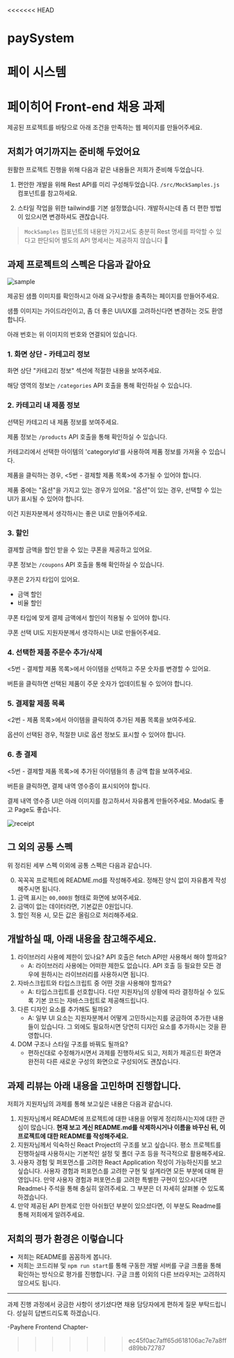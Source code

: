 <<<<<<< HEAD
# paySystem
페이 시스템 
=======
# 페이히어 Front-end 채용 과제

제공된 프로젝트를 바탕으로 아래 조건을 만족하는 웹 페이지를 만들어주세요.

## 저희가 여기까지는 준비해 두었어요

원활한 프로젝트 진행을 위해 다음과 같은 내용들은 저희가 준비해 두었습니다.

1. 편안한 개발을 위해 Rest API를 미리 구성해두었습니다. `/src/MockSamples.js` 컴포넌트를 참고하세요.

2. 스타일 작업을 위한 tailwind를 기본 설정했습니다. 개발하시는데 좀 더 편한 방법이 있으시면 변경하셔도 괜찮습니다.

> `MockSamples` 컴포넌트의 내용만 가지고서도 충분히 Rest 명세를 파악할 수 있다고 판단되어 별도의 API 명세서는 제공하지 않습니다 🙏

## 과제 프로젝트의 스펙은 다음과 같아요

![sample](./doc/sample.png)

제공된 샘플 이미지를 확인하시고 아래 요구사항을 충족하는 페이지를 만들어주세요.

샘플 이미지는 가이드라인이고, 좀 더 좋은 UI/UX를 고려하신다면 변경하는 것도 환영합니다.

아래 번호는 위 이미지의 번호와 연결되어 있습니다.

### 1. 화면 상단 - 카테고리 정보

화면 상단 "카테고리 정보" 섹션에 적절한 내용을 보여주세요.

해당 영역의 정보는 `/categories` API 호출을 통해 확인하실 수 있습니다.

### 2. 카테고리 내 제품 정보

선택된 카테고리 내 제품 정보를 보여주세요.

제품 정보는 `/products` API 호출을 통해 확인하실 수 있습니다.

카테고리에서 선택한 아이템의 'categoryId'를 사용하여 제품 정보를 가져올 수 있습니다.

제품을 클릭하는 경우, <5번 - 결제할 제품 목록>에 추가될 수 있어야 합니다.

제품 중에는 "옵션"을 가지고 있는 경우가 있어요. "옵션"이 있는 경우, 선택할 수 있는 UI가 표시될 수 있어야 합니다.

이건 지원자분께서 생각하시는 좋은 UI로 만들어주세요.

### 3. 할인

결제할 금액을 할인 받을 수 있는 쿠폰을 제공하고 있어요.

쿠폰 정보는 `/coupons` API 호출을 통해 확인하실 수 있습니다.

쿠폰은 2가지 타입이 있어요.

- 금액 할인
- 비율 할인

쿠폰 타입에 맞게 결제 금액에서 할인이 적용될 수 있어야 합니다.

쿠폰 선택 UI도 지원자분께서 생각하시는 UI로 만들어주세요.

### 4. 선택한 제품 주문수 추가/삭제

<5번 - 결제할 제품 목록>에서 아이템을 선택하고 주문 숫자를 변경할 수 있어요.

버튼을 클릭하면 선택된 제품이 주문 숫자가 업데이트될 수 있어야 합니다.

### 5. 결제할 제품 목록

<2번 - 제품 목록>에서 아이템을 클릭하여 추가된 제품 목록을 보여주세요.

옵션이 선택된 경우, 적절한 UI로 옵션 정보도 표시할 수 있어야 합니다.

### 6. 총 결제

<5번 - 결제할 제품 목록>에 추가된 아이템들의 총 금액 합을 보여주세요.

버튼을 클릭하면, 결제 내역 영수증이 표시되어야 합니다.

결제 내역 영수증 UI은 아래 이미지를 참고하셔서 자유롭게 만들어주세요. Modal도 좋고 Page도 좋습니다.

![receipt](./doc/receipt.png)

## 그 외의 공통 스펙

위 정리된 세부 스펙 이외에 공통 스펙은 다음과 같습니다.

0. 꼭꼭꼭 프로젝트에 README.md를 작성해주세요. 정해진 양식 없이 자유롭게 작성해주시면 됩니다.
1. 금액 표시는 `00,000원` 형태로 화면에 보여주세요.
2. 금액이 없는 데이터라면, 기본값은 0원입니다.
3. 할인 적용 시, 모든 값은 올림으로 처리해주세요.

## 개발하실 때, 아래 내용을 참고해주세요.

1. 라이브러리 사용에 제한이 있나요? API 호출은 fetch API만 사용해서 해야 할까요?
   - A: 라이브러리 사용에는 어떠한 제한도 없습니다. API 호출 등 필요한 모든 경우에 원하시는 라이브러리를 사용하시면 됩니다.
2. 자바스크립트와 타입스크립트 중 어떤 것을 사용해야 할까요?
   - A: 타입스크립트를 선호합니다. 다만 지원자님의 상황에 따라 결정하실 수 있도록 기본 코드는 자바스크립트로 제공해드립니다.
3. 다른 디자인 요소를 추가해도 될까요?
   - A: 일부 UI 요소는 지원자분께서 어떻게 고민하시는지를 궁금하여 추가한 내용들이 있습니다. 그 외에도 필요하시면 당연히 디자인 요소를 추가하시는 것을 환영합니다.
4. DOM 구조나 스타일 구조를 바꿔도 될까요?
   - 편하신대로 수정해가시면서 과제를 진행하셔도 되고, 저희가 제공드린 화면과 완전히 다른 새로운 구성의 화면으로 구성되어도 괜찮습니다.

## 과제 리뷰는 아래 내용을 고민하며 진행합니다.

저희가 지원자님의 과제를 통해 보고싶은 내용은 다음과 같습니다.

1. 지원자님께서 README에 프로젝트에 대한 내용을 어떻게 정리하시는지에 대한 관심이 많습니다. **현재 보고 계신 README.md를 삭제하시거나 이름을 바꾸신 뒤, 이 프로젝트에 대한 README를 작성해주세요.**
2. 지원자님께서 익숙하신 React Project의 구조를 보고 싶습니다. 평소 프로젝트를 진행하실때 사용하시는 기본적인 설정 및 폴더 구조 등을 적극적으로 활용해주세요.
3. 사용자 경험 및 퍼포먼스를 고려한 React Application 작성이 가능하신지를 보고 싶습니다. 사용자 경험과 퍼포먼스를 고려한 구현 및 설계라면 모든 부분에 대해 환영입니다. 만약 사용자 경험과 퍼포먼스를 고려한 특별한 구현이 있으시다면 Readme나 주석을 통해 충실히 알려주세요. 그 부분은 더 자세히 살펴볼 수 있도록 하겠습니다.
4. 만약 제공된 API 한계로 인한 아쉬웠던 부분이 있으셨다면, 이 부분도 Readme를 통해 저희에게 알려주세요.

## 저희의 평가 환경은 이렇습니다

- 저희는 README를 꼼꼼하게 봅니다.
- 저희는 코드리뷰 및 `npm run start`를 통해 구동한 개발 서버를 구글 크롬을 통해 확인하는 방식으로 평가를 진행합니다. 구글 크롬 이외의 다른 브라우저는 고려하지 않으셔도 됩니다.

---

과제 진행 과정에서 궁금한 사항이 생기셨다면 채용 담당자에게 편하게 질문 부탁드립니다. 성실히 답변드리도록 하겠습니다.

-Payhere Frontend Chapter-
>>>>>>> ec45f0ac7aff65d618106ac7e7a8ffd89bb72787
